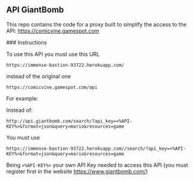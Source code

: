 ## API GiantBomb

This repo contains the code for a proxy built to simplify the access to the API: https://comicvine.gamespot.com

### Instructions

To use this API you must use this URL 

```
https://immense-bastion-93722.herokuapp.com/
```

instead of the original one

```
https://comicvine.gamespot.com/api
```

For example:

Instead of: 

```
http://api.giantbomb.com/search/?api_key=<%API-KEY%>&format=json&query=mario&resources=game
```

You must use

```
https://immense-bastion-93722.herokuapp.com//search/?api_key=<%API-KEY%>&format=json&query=mario&resources=game
```

Being `<%API-KEY%>` your own API Key needed to access this API (you must register first in the website https://www.giantbomb.com/)